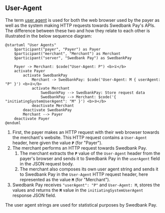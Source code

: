 ## User-Agent

The term [user agent][user-agent] is used for both the web browser used by the
payer as well as the system making HTTP requests towards Swedbank Pay's APIs.
The difference between these two and how they relate to each other is
illustrated in the below sequence diagram:

```plantuml
@startuml "User Agents"
    $participant("payer", "Payer") as Payer
    $participant("merchant", "Merchant") as Merchant
    $participant("server", "Swedbank Pay") as SwedbankPay

    Payer -> Merchant: $code("User-Agent: P") <b>①</b>
    activate Payer
        activate SwedbankPay
            Merchant -> SwedbankPay: $code('User-Agent: M { userAgent: "P" }') <b>②</b>
            activate Merchant
                SwedbankPay --> SwedbankPay: Store request data
                SwedbankPay --> Merchant: $code('{ "initiatingSystemUserAgent": "M" }') <b>③</b>
            deactivate Merchant
        deactivate SwedbankPay
        Merchant --> Payer
    deactivate Payer
@enduml
```

1.  First, the payer makes an HTTP request with their web browser towards the
    merchant's website. This HTTP request contains a `User-Agent` header, here
    given the value **`P`** (for "Payer").
2.  The merchant performs an HTTP request towards Swedbank Pay.
    1.  The merchant extracts the **`P`** value of the `User-Agent` header from
      the payer's browser and sends it to Swedbank Pay in the `userAgent` field
      in the JSON request body.
    2.  The merchant also composes its own user agent string and sends it to
      Swedbank Pay in the `User-Agent` HTTP request header, here represented as
      the value **`M`** (for "Merchant").
3.  Swedbank Pay receives `"userAgent": "P"` and `User-Agent: M`, stores the
    values and returns the **`M`** value in the `initiatingSystemUserAgent`
    response JSON field.

The user agent strings are used for statistical purposes by Swedbank Pay.

[user-agent]: https://en.wikipedia.org/wiki/User_agent
